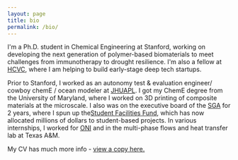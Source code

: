 ```yaml
---
layout: page
title: bio
permalink: /bio/
---
```

I'm a Ph.D. student in Chemical Engineering at Stanford, working on developing the next generation of polymer-based biomaterials to meet challenges from immunotherapy to drought resilience. I'm also a fellow at [HCVC](https://hcvc.co), where I am helping to build early-stage deep tech startups.

Prior to Stanford, I worked as an autonomy test & evaluation engineer/ cowboy chemE / ocean modeler at [JHUAPL](https://jhuapl.edu). I got my ChemE degree from the University of Maryland, where I worked on 3D printing of composite materials at the microscale. I also was on the executive board of the [SGA](umdsga.com) for 2 years, where I spun up the[Student Facilities Fund](https://studentfacilitiesfund.umd.edu/), which has now allocated millions of dollars to student-based projects. In various internships, I worked for [ONI](www.oni.navy.mil) and in the multi-phase flows and heat transfer lab at Texas A&M.

My CV has much more info - [view a copy here.](assets/2025_Eckman_CV.pdf)
